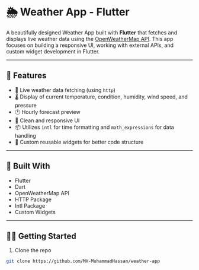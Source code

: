 # 🌦️ Weather App - Flutter

A beautifully designed Weather App built with **Flutter** that fetches and displays live weather data using the [OpenWeatherMap API](https://openweathermap.org/). This app focuses on building a responsive UI, working with external APIs, and custom widget development in Flutter.

---

## 🚀 Features

- 🔁 Live weather data fetching (using `http`)
- 🌡️ Display of current temperature, condition, humidity, wind speed, and pressure
- 🕐 Hourly forecast preview
- 🎨 Clean and responsive UI
- 📦 Utilizes `intl` for time formatting and `math_expressions` for data handling
- 🧱 Custom reusable widgets for better code structure

---

## 🧰 Built With

- Flutter
- Dart
- OpenWeatherMap API
- HTTP Package
- Intl Package
- Custom Widgets

---

## 🧑‍💻 Getting Started

1. Clone the repo  
```bash
git clone https://github.com/MH-MuhammadHassan/weather-app
